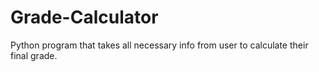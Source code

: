 # Grade-Calculator
Python program that takes all necessary info from user to calculate their final grade.
